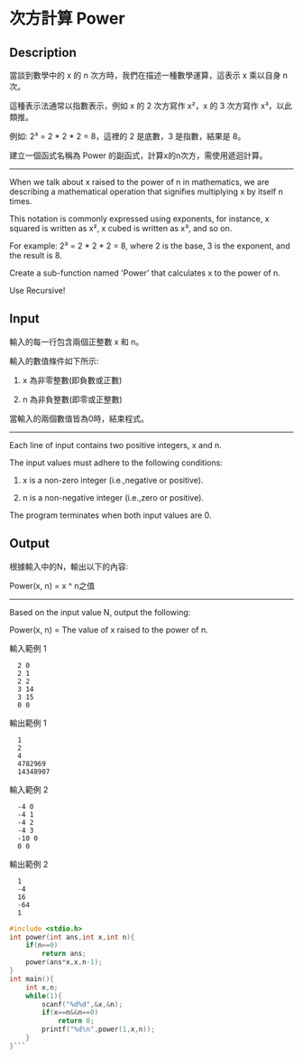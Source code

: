 # 次方計算 Power

## Description

當談到數學中的 x 的 n 次方時，我們在描述一種數學運算，這表示 x 乘以自身 n 次。

這種表示法通常以指數表示，例如 x 的 2 次方寫作 x²，x 的 3 次方寫作 x³，以此類推。

例如: 2³ = 2 * 2 * 2 = 8，這裡的 2 是底數，3 是指數，結果是 8。

建立一個函式名稱為 Power 的副函式，計算x的n次方，需使用遞迴計算。

-----------------------------------------------------------

When we talk about x raised to the power of n in mathematics, we are describing a mathematical operation that signifies multiplying x by itself n times.

This notation is commonly expressed using exponents, for instance, x squared is written as x², x cubed is written as x³, and so on.

For example: 2³ = 2 * 2 * 2 = 8, where 2 is the base, 3 is the exponent, and the result is 8.

Create a sub-function named 'Power' that calculates x to the power of n.

Use Recursive!


## Input
輸入的每一行包含兩個正整數 x 和 n。

輸入的數值條件如下所示:

1. x 為非零整數(即負數或正數)

2. n 為非負整數(即零或正整數)

當輸入的兩個數值皆為0時，結束程式。

-----------------------------------------------------------

Each line of input contains two positive integers, x and n.

The input values must adhere to the following conditions:

1. x is a non-zero integer (i.e.,negative or positive).

2. n is a non-negative integer (i.e.,zero or positive).

The program terminates when both input values are 0.


## Output
根據輸入中的N，輸出以下的內容:

Power(x, n) = x ^ n之值

-----------------------------------------------------------

Based on the input value N, output the following:

Power(x, n) = The value of x raised to the power of n.


輸入範例 1 
```
  2 0
  2 1
  2 2
  3 14
  3 15
  0 0
```  
輸出範例 1
```
  1
  2
  4
  4782969
  14348907
  ```
輸入範例 2 
```
  -4 0
  -4 1
  -4 2
  -4 3
  -10 0
  0 0
  ```
輸出範例 2
```
  1
  -4
  16
  -64
  1
```
```c
#include <stdio.h>
int power(int ans,int x,int n){
	if(n==0)
		return ans;
	power(ans*x,x,n-1);
}
int main(){
	int x,n;
	while(1){
		scanf("%d%d",&x,&n);
		if(x==n&&n==0)
			return 0;
		printf("%d\n",power(1,x,n));
	}
}```
